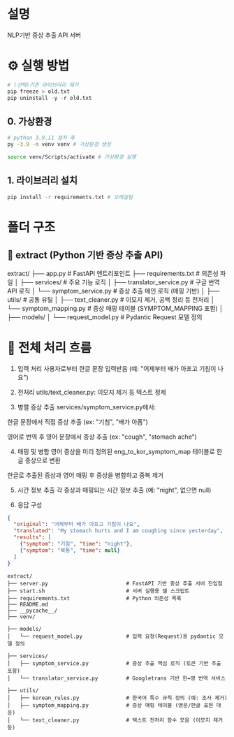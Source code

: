 # 설명
NLP기반 증상 추출 API 서버

# ⚙️ 실행 방법

```py
# (선택)기존 라이브러리 제거
pip freeze > old.txt
pip uninstall -y -r old.txt
```

## 0. 가상환경

```sh
# python 3.9.11 설치 후
py -3.9 -m venv venv # 가상환경 생성

source venv/Scripts/activate # 가상환경 실행
```

## 1. 라이브러리 설치

```bash
pip install -r requirements.txt # 오래걸림
```



# 폴더 구조
## 📁 extract (Python 기반 증상 추출 API)

extract/
├── app.py                          # FastAPI 엔트리포인트
├── requirements.txt               # 의존성 파일
│
├── services/                      # 주요 기능 로직
│   ├── translator_service.py     # 구글 번역 API 로직
│   └── symptom_service.py        # 증상 추출 메인 로직 (매핑 기반)
│
├── utils/                         # 공통 유틸
│   ├── text_cleaner.py           # 이모지 제거, 공백 정리 등 전처리
│   └── symptom_mapping.py        # 증상 매핑 테이블 (SYMPTOM_MAPPING 포함)
│
├── models/
│   └── request_model.py          # Pydantic Request 모델 정의



# 🔧 전체 처리 흐름
1. 입력 처리
사용자로부터 한글 문장 입력받음 (예: "어제부터 배가 아프고 기침이 나요")

2. 전처리
utils/text_cleaner.py: 이모지 제거 등 텍스트 정제

3. 병렬 증상 추출
services/symptom_service.py에서:

한글 문장에서 직접 증상 추출 (ex: "기침", "배가 아픔")

영어로 번역 후 영어 문장에서 증상 추출 (ex: "cough", "stomach ache")

4. 매핑 및 병합
영어 증상을 미리 정의된 eng_to_kor_symptom_map 테이블로 한글 증상으로 변환

한글로 추출된 증상과 영어 매핑 후 증상을 병합하고 중복 제거

5. 시간 정보 추출
각 증상과 매핑되는 시간 정보 추출 (예: "night", 없으면 null)

6. 응답 구성
```json
{
  "original": "어제부터 배가 아프고 기침이 나요",
  "translated": "My stomach hurts and I am coughing since yesterday",
  "results": [
    {"symptom": "기침", "time": "night"},
    {"symptom": "복통", "time": null}
  ]
}
```


```
extract/
├── server.py                         # FastAPI 기반 증상 추출 서버 진입점
├── start.sh                          # 서버 실행용 쉘 스크립트
├── requirements.txt                  # Python 의존성 목록
├── README.md
├── __pycache__/
├── venv/

├── models/
│   └── request_model.py              # 입력 요청(Request)용 pydantic 모델 정의

├── services/
│   ├── symptom_service.py            # 증상 추출 핵심 로직 (토큰 기반 추출 포함)
│   └── translator_service.py         # Googletrans 기반 한↔영 번역 서비스

├── utils/
│   ├── korean_rules.py               # 한국어 특수 규칙 정의 (예: 조사 제거)
│   ├── symptom_mapping.py            # 증상 매핑 테이블 (영문/한글 표현 대응)
│   └── text_cleaner.py               # 텍스트 전처리 함수 모음 (이모지 제거 등)
```


